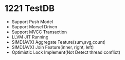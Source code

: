 # 1221 TestDB
- Support Push Model
- Support Morsel Driven
- Support MVCC Transaction
- LLVM JIT Running
- SIMD(AVX) Aggregate Feature(sum,avg,count) 
- SIMD(AVX) Join Feature(inner, right, left) 
- Optimistic Lock Implement(Not Detect thread conflict)
